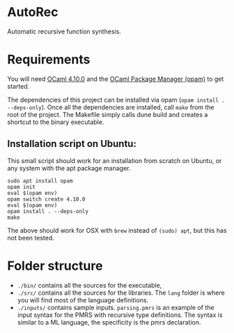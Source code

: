 # AutoRec

Automatic recursive function synthesis.

# Requirements
You will need [OCaml 4.10.0](https://ocaml.org/releases/4.10.0.html) and the [OCaml Package Manager (opam)](https://opam.ocaml.org) to get started.

The dependencies of this project can be installed via opam (```opam install . --deps-only```).
Once all the dependencies are installed, call ```make``` from the root of the project. The Makefile simply calls dune build and creates a shortcut to the binary executable.


## Installation script on Ubuntu:
This small script should work for an installation from scratch on Ubuntu, or any system with the apt package manager.
```
sudo apt install opam
opam init
eval $(opam env)
opam switch create 4.10.0
eval $(opam env)
opam install . --deps-only
make
```
The above should work for OSX with `brew` instead of `(sudo) apt`, but this has not been tested.

# Folder structure

- `./bin/` contains all the sources for the executable,
- `./src/` contains all the sources for the libraries. The `lang` folder is where you will find most of the language definitions.
- `./inputs/` contains sample inputs. `parsing.pmrs` is an example of the input syntax for the PMRS with recursive type definitions. The syntax is similar to a ML language, the specificity is the pmrs declaration.